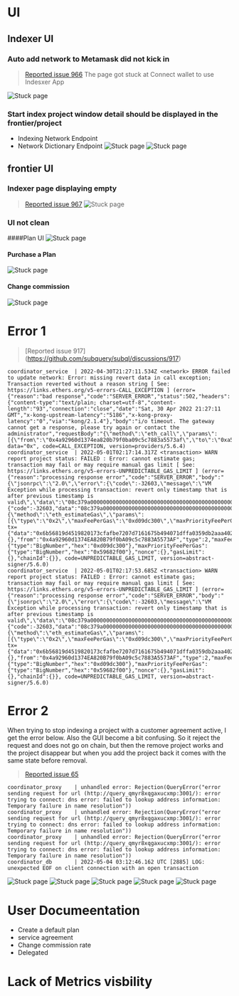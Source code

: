 # UI

## Indexer UI
### Auto add network to Metamask did not kick in 

> [Reported issue 966](https://github.com/subquery/subql/discussions/966)
The page got stuck at Connect wallet to use Indesxer App

![Stuck page](./images/1.PNG)

### Start index project window detail should be displayed in the frontier/project 
- Indexing Network Endpoint
- Network Dictionary Endpoint 
![Stuck page](./images/4.PNG)
![Stuck page](./images/5.PNG)

## frontier UI
### Indexer page displaying empty 

> [Reported issue 967](https://github.com/subquery/subql/discussions/967)
![Stuck page](./images/2.PNG)

### UI not clean


####Plan UI 
![Stuck page](./images/3.PNG)


#### Purchase a Plan

![Stuck page](./images/6.PNG)


#### Change commission

![Stuck page](./images/7.PNG)

# Error 1

> [Reported issue 917] (https://github.com/subquery/subql/discussions/917)
```
coordinator_service  | 2022-04-30T21:27:11.534Z <network> ERROR failed to update network: Error: missing revert data in call exception; Transaction reverted without a reason string [ See: https://links.ethers.org/v5-errors-CALL_EXCEPTION ] (error={"reason":"bad response","code":"SERVER_ERROR","status":502,"headers":{"content-type":"text/plain; charset=utf-8","content-length":"93","connection":"close","date":"Sat, 30 Apr 2022 21:27:11 GMT","x-kong-upstream-latency":"5186","x-kong-proxy-latency":"0","via":"kong/2.1.4"},"body":"i/o timeout. The gateway cannot get a response, please try again or contact the administrator","requestBody":"{\"method\":\"eth_call\",\"params\":[{\"from\":\"0x4a92960d1374ea820b79f0ba09c5c7883a5573af\",\"to\":\"0xa500a3ad54223b7e18d7d73da34f2ef06aca77ec\",\"data\":\"0x8d3a2e520000000000000000000000006c0fadd48e7e236bb10f7d69148be5502a18ca57\"},\"latest\"],\"id\":776,\"jsonrpc\":\"2.0\"}","requestMethod":"POST","url":"https://sqtn.api.onfinality.io/public"}, data="0x", code=CALL_EXCEPTION, version=providers/5.6.4)
coordinator_service  | 2022-05-01T02:17:14.317Z <transaction> WARN report project status: FAILED : Error: cannot estimate gas; transaction may fail or may require manual gas limit [ See: https://links.ethers.org/v5-errors-UNPREDICTABLE_GAS_LIMIT ] (error={"reason":"processing response error","code":"SERVER_ERROR","body":"{\"jsonrpc\":\"2.0\",\"error\":{\"code\":-32603,\"message\":\"VM Exception while processing transaction: revert only timestamp that is after previous timestamp is valid\",\"data\":\"08c379a0000000000000000000000000000000000000000000000000000000000000002000000000000000000000000000000000000000000000000000000000000000386f6e6c792074696d657374616d7020746861742069732061667465722070726576696f75732074696d657374616d702069732076616c69640000000000000000\"},\"id\":4095}\n","error":{"code":-32603,"data":"08c379a0000000000000000000000000000000000000000000000000000000000000002000000000000000000000000000000000000000000000000000000000000000386f6e6c792074696d657374616d7020746861742069732061667465722070726576696f75732074696d657374616d702069732076616c69640000000000000000"},"requestBody":"{\"method\":\"eth_estimateGas\",\"params\":[{\"type\":\"0x2\",\"maxFeePerGas\":\"0xd09dc300\",\"maxPriorityFeePerGas\":\"0x59682f00\",\"from\":\"0x4a92960d1374ea820b79f0ba09c5c7883a5573af\",\"to\":\"0xd85888d978e014ad9da7cf011e726b04fbf0c63c\",\"data\":\"0x6b56819d4519820173cfafbe7207d7161675b494071dffa0359db2aaa402efa7379563480000000000000000000000000000000000000000000000000000000000be8c65ab3921276c8067fe0c82def3e5ecfd8447f1961bc85768c2a56e6bd26d3c0c5500000000000000000000000000000000000000000000000000000000626ded90\"}],\"id\":4095,\"jsonrpc\":\"2.0\"}","requestMethod":"POST","url":"https://sqtn.api.onfinality.io/public"}, tx={"data":"0x6b56819d4519820173cfafbe7207d7161675b494071dffa0359db2aaa402efa7379563480000000000000000000000000000000000000000000000000000000000be8c65ab3921276c8067fe0c82def3e5ecfd8447f1961bc85768c2a56e6bd26d3c0c5500000000000000000000000000000000000000000000000000000000626ded90","to":{},"from":"0x4a92960d1374EA820B79f0bA09c5c7883A5573AF","type":2,"maxFeePerGas":{"type":"BigNumber","hex":"0xd09dc300"},"maxPriorityFeePerGas":{"type":"BigNumber","hex":"0x59682f00"},"nonce":{},"gasLimit":{},"chainId":{}}, code=UNPREDICTABLE_GAS_LIMIT, version=abstract-signer/5.6.0)
coordinator_service  | 2022-05-01T02:17:53.685Z <transaction> WARN report project status: FAILED : Error: cannot estimate gas; transaction may fail or may require manual gas limit [ See: https://links.ethers.org/v5-errors-UNPREDICTABLE_GAS_LIMIT ] (error={"reason":"processing response error","code":"SERVER_ERROR","body":"{\"jsonrpc\":\"2.0\",\"error\":{\"code\":-32603,\"message\":\"VM Exception while processing transaction: revert only timestamp that is after previous timestamp is valid\",\"data\":\"08c379a0000000000000000000000000000000000000000000000000000000000000002000000000000000000000000000000000000000000000000000000000000000386f6e6c792074696d657374616d7020746861742069732061667465722070726576696f75732074696d657374616d702069732076616c69640000000000000000\"},\"id\":4125}\n","error":{"code":-32603,"data":"08c379a0000000000000000000000000000000000000000000000000000000000000002000000000000000000000000000000000000000000000000000000000000000386f6e6c792074696d657374616d7020746861742069732061667465722070726576696f75732074696d657374616d702069732076616c69640000000000000000"},"requestBody":"{\"method\":\"eth_estimateGas\",\"params\":[{\"type\":\"0x2\",\"maxFeePerGas\":\"0xd09dc300\",\"maxPriorityFeePerGas\":\"0x59682f00\",\"from\":\"0x4a92960d1374ea820b79f0ba09c5c7883a5573af\",\"to\":\"0xd85888d978e014ad9da7cf011e726b04fbf0c63c\",\"data\":\"0x6b56819d4519820173cfafbe7207d7161675b494071dffa0359db2aaa402efa7379563480000000000000000000000000000000000000000000000000000000000be8c65ab3921276c8067fe0c82def3e5ecfd8447f1961bc85768c2a56e6bd26d3c0c5500000000000000000000000000000000000000000000000000000000626ded90\"}],\"id\":4125,\"jsonrpc\":\"2.0\"}","requestMethod":"POST","url":"https://sqtn.api.onfinality.io/public"}, tx={"data":"0x6b56819d4519820173cfafbe7207d7161675b494071dffa0359db2aaa402efa7379563480000000000000000000000000000000000000000000000000000000000be8c65ab3921276c8067fe0c82def3e5ecfd8447f1961bc85768c2a56e6bd26d3c0c5500000000000000000000000000000000000000000000000000000000626ded90","to":{},"from":"0x4a92960d1374EA820B79f0bA09c5c7883A5573AF","type":2,"maxFeePerGas":{"type":"BigNumber","hex":"0xd09dc300"},"maxPriorityFeePerGas":{"type":"BigNumber","hex":"0x59682f00"},"nonce":{},"gasLimit":{},"chainId":{}}, code=UNPREDICTABLE_GAS_LIMIT, version=abstract-signer/5.6.0)
```

# Error 2


When trying to stop indexing a project with a customer agreement active, I get the error below. 
Also the GUI become a bit confusing. So it reject the request and does not go on chain, but then the remove project works and the project disappear but when you add the project back it comes with the same state before removal.

> [Reported issue 65](https://github.com/subquery/subql/discussions/965)
```
coordinator_proxy    | unhandled error: Rejection(QueryError("error sending request for url (http://query_qmyr8xqgaxucxmp:3001/): error trying to connect: dns error: failed to lookup address information: Temporary failure in name resolution"))
coordinator_proxy    | unhandled error: Rejection(QueryError("error sending request for url (http://query_qmyr8xqgaxucxmp:3001/): error trying to connect: dns error: failed to lookup address information: Temporary failure in name resolution"))
coordinator_proxy    | unhandled error: Rejection(QueryError("error sending request for url (http://query_qmyr8xqgaxucxmp:3001/): error trying to connect: dns error: failed to lookup address information: Temporary failure in name resolution"))
coordinator_db       | 2022-05-04 03:12:46.162 UTC [2885] LOG:  unexpected EOF on client connection with an open transaction
```

![Stuck page](./images/8.PNG)
![Stuck page](./images/9.PNG)
![Stuck page](./images/10.PNG)
![Stuck page](./images/11.PNG)
![Stuck page](./images/12.PNG)

# User Documeentation 
- Create a default plan
- service agreement
- Change commission rate
- Delegated 


# Lack of Metrics visbility 

